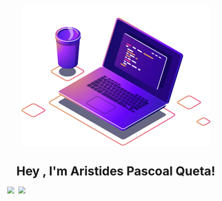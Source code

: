 <div align="center">

![Imagem de ilustração](images/computer-illustration.png)

# Hey , I'm Aristides Pascoal Queta!

</div>

<div style="display: flex; gap: 10px; flex-wrap: wrap">
  <img height="180em" src="https://github-readme-stats.vercel.app/api?username=aristidesquetajr&show_icons=true&theme=dracula&include_all_commits=true&count_private=true"/>
  <img height="180em" src="https://github-readme-stats.vercel.app/api/top-langs/?username=aristidesquetajr&layout=compact&langs_count=7&theme=dracula"/>
</div>

